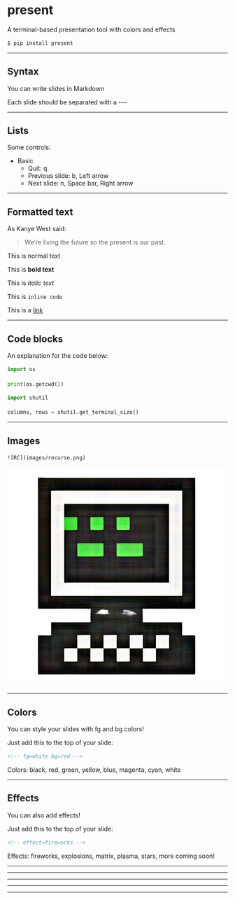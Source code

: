 # present

A terminal-based presentation tool with colors and effects

```bash
$ pip install present
```

---

## Syntax

You can write slides in Markdown

Each slide should be separated with a ---

---

## Lists

Some controls:

- Basic
    - Quit: q
    - Previous slide: b, Left arrow
    - Next slide: n, Space bar, Right arrow

---

## Formatted text

As Kanye West said:

> We're living the future so
> the present is our past.

This is normal text

This is **bold text**

This is *italic text*

This is `inline code`

This is a [link](www.google.com)

---

## Code blocks

An explanation for the code below:

```python
import os

print(os.getcwd())
```

```python
import shutil

columns, rows = shutil.get_terminal_size()
```

---

## Images

```
![RC](images/recurse.png)
```

![RC](images/recurse.png)

---
<!-- fg=white bg=red -->

## Colors

You can style your slides with fg and bg colors!

Just add this to the top of your slide:

```html
<!-- fg=white bg=red -->
```

Colors: black, red, green, yellow, blue, magenta, cyan, white

---
<!-- fg=black bg=yellow -->

## Effects

You can also add effects!

Just add this to the top of your slide:

```html
<!-- effect=fireworks -->
```

Effects: fireworks, explosions, matrix, plasma, stars, more coming soon!

---
<!-- effect=fireworks -->

---
<!-- effect=explosions -->

---
<!-- effect=matrix -->

---
<!-- effect=stars -->

---
<!-- effect=plasma -->
